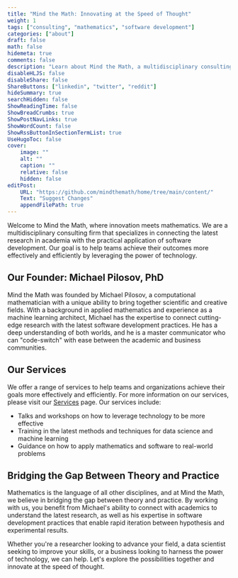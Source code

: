 ```yaml
---
title: "Mind the Math: Innovating at the Speed of Thought"
weight: 1
tags: ["consulting", "mathematics", "software development"]
categories: ["about"]
draft: false
math: false
hidemeta: true
comments: false
description: "Learn about Mind the Math, a multidisciplinary consulting firm that specializes in bridging the gap between theory and applications."
disableHLJS: false
disableShare: false
ShareButtons: ["linkedin", "twitter", "reddit"]
hideSummary: true
searchHidden: false
ShowReadingTime: false
ShowBreadCrumbs: true
ShowPostNavLinks: true
ShowWordCount: false
ShowRssButtonInSectionTermList: true
UseHugoToc: false
cover:
    image: ""
    alt: ""
    caption: ""
    relative: false
    hidden: false
editPost:
    URL: "https://github.com/mindthemath/home/tree/main/content/"
    Text: "Suggest Changes"
    appendFilePath: true
---
```


Welcome to Mind the Math, where innovation meets mathematics. 
We are a multidisciplinary consulting firm that specializes in connecting the latest research in academia with the practical application of software development. 
Our goal is to help teams achieve their outcomes more effectively and efficiently by leveraging the power of technology.

## Our Founder: Michael Pilosov, PhD

Mind the Math was founded by Michael Pilosov, a computational mathematician with a unique ability to bring together scientific and creative fields. 
With a background in applied mathematics and experience as a machine learning architect, Michael has the expertise to connect cutting-edge research with the latest software development practices. 
He has a deep understanding of both worlds, and he is a master communicator who can "code-switch" with ease between the academic and business communities.

## Our Services

We offer a range of services to help teams and organizations achieve their goals more effectively and efficiently. 
For more information on our services, please visit our [Services](/services) page. 
Our services include:

- Talks and workshops on how to leverage technology to be more effective
- Training in the latest methods and techniques for data science and machine learning
- Guidance on how to apply mathematics and software to real-world problems

## Bridging the Gap Between Theory and Practice

Mathematics is the language of all other disciplines, and at Mind the Math, we believe in bridging the gap between theory and practice. 
By working with us, you benefit from Michael's ability to connect with academics to understand the latest research, as well as his expertise in software development practices that enable rapid iteration between hypothesis and experimental results.

Whether you're a researcher looking to advance your field, a data scientist seeking to improve your skills, or a business looking to harness the power of technology, we can help. 
Let's explore the possibilities together and innovate at the speed of thought.
